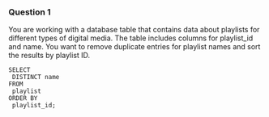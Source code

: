 ### Question 1
You are working with a database table that contains data about playlists for different types of digital media. 
The table includes columns for playlist_id and name. 
You want to remove duplicate entries for playlist names and sort the results by playlist ID. 
```
SELECT 
 DISTINCT name
FROM
 playlist
ORDER BY
 playlist_id;
```
